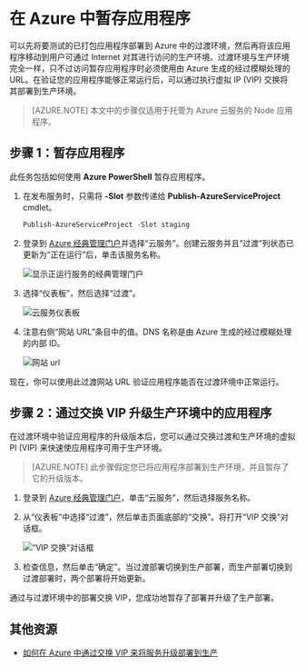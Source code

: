 <properties 
	pageTitle="暂存云服务部署 (Node.js) | Azure" 
	description="了解如何使用虚拟 IP (VIP) 交换将 Azure 应用程序部署到过渡环境，然后再将其部署到生产环境。" 
	services="cloud-services" 
	documentationCenter="nodejs" 
	authors="rmcmurray" 
	manager="wpickett" 
	editor=""/>

<tags 
	ms.service="cloud-services" 
	ms.date="08/11/2016" 
	wacn.date="09/26/2016"/>



# 在 Azure 中暂存应用程序

可以先将要测试的已打包应用程序部署到 Azure 中的过渡环境，然后再将该应用程序移动到用户可通过 Internet 对其进行访问的生产环境。过渡环境与生产环境完全一样，只不过访问暂存应用程序时必须使用由 Azure 生成的经过模糊处理的 URL。在验证您的应用程序能够正常运行后，可以通过执行虚拟 IP (VIP) 交换将其部署到生产环境。

> [AZURE.NOTE] 本文中的步骤仅适用于托管为 Azure 云服务的 Node 应用程序。

## 步骤 1：暂存应用程序

此任务包括如何使用 **Azure PowerShell** 暂存应用程序。

1.  在发布服务时，只需将 **-Slot** 参数传递给 **Publish-AzureServiceProject** cmdlet。

    ```powershell
    Publish-AzureServiceProject -Slot staging
    ```

2.  登录到 [Azure 经典管理门户]并选择“云服务”。创建云服务并且“过渡”列状态已更新为“正在运行”后，单击该服务名称。

	![显示正运行服务的经典管理门户][cloud-service]

3.  选择“仪表板”，然后选择“过渡”。

	![云服务仪表板][cloud-service-dashboard]

4. 注意右侧“网站 URL”条目中的值。DNS 名称是由 Azure 生成的经过模糊处理的内部 ID。

    ![网站 url][cloud-service-staging-url]

现在，你可以使用此过渡网站 URL 验证应用程序能否在过渡环境中正常运行。

## 步骤 2：通过交换 VIP 升级生产环境中的应用程序

在过渡环境中验证应用程序的升级版本后，您可以通过交换过渡和生产环境的虚拟 PI (VIP) 来快速使应用程序可用于生产环境。

> [AZURE.NOTE] 此步骤假定您已将应用程序部署到生产环境，并且暂存了它的升级版本。

1.  登录到 [Azure 经典管理门户]，单击“云服务”，然后选择服务名称。

2.  从“仪表板”中选择“过渡”，然后单击页面底部的“交换”。将打开“VIP 交换”对话框。

    ![“VIP 交换”对话框][vip-swap-dialog]

3.  检查信息，然后单击“确定”。当过渡部署切换到生产部署，而生产部署切换到过渡部署时，两个部署将开始更新。

通过与过渡环境中的部署交换 VIP，您成功地暂存了部署并升级了生产部署。

## 其他资源

- [如何在 Azure 中通过交换 VIP 来将服务升级部署到生产]

[Azure 经典管理门户]: http://manage.windowsazure.cn
[cloud-service]: ./media/cloud-services-nodejs-stage-application/staging-cloud-service-running.png
[cloud-service-dashboard]: ./media/cloud-services-nodejs-stage-application/cloud-service-dashboard-staging.png
[cloud-service-staging-url]: ./media/cloud-services-nodejs-stage-application/cloud-service-staging-url.png
[vip-swap-dialog]: ./media/cloud-services-nodejs-stage-application/vip-swap-dialog.png
[如何在 Azure 中通过交换 VIP 来将服务升级部署到生产]: /documentation/articles/cloud-services-how-to-manage/#how-to-swap-deployments-to-promote-a-staged-deployment-to-production

<!---HONumber=Mooncake_0523_2016-->
